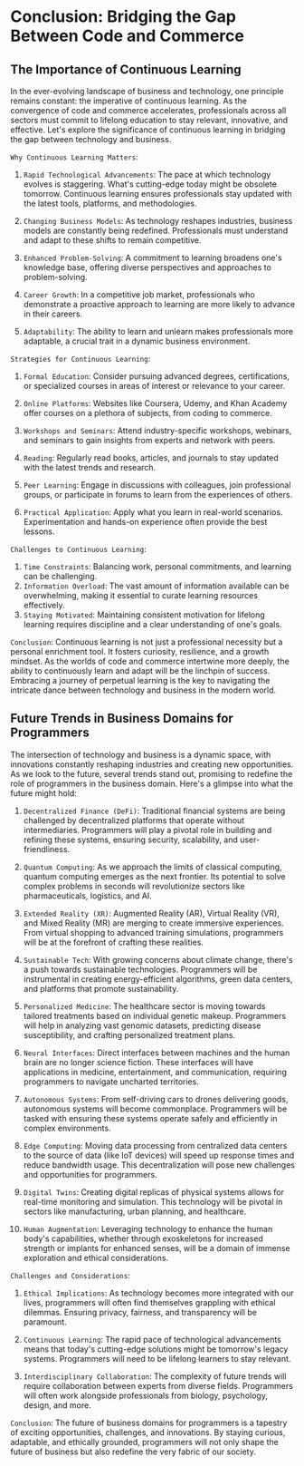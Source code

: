 # Conclusion: Bridging the Gap Between Code and Commerce

## The Importance of Continuous Learning

In the ever-evolving landscape of business and technology, one principle remains constant: the imperative of continuous learning. As the convergence of code and commerce accelerates, professionals across all sectors must commit to lifelong education to stay relevant, innovative, and effective. Let's explore the significance of continuous learning in bridging the gap between technology and business.

`Why Continuous Learning Matters`:

1. `Rapid Technological Advancements`:
   The pace at which technology evolves is staggering. What's cutting-edge today might be obsolete tomorrow. Continuous learning ensures professionals stay updated with the latest tools, platforms, and methodologies.

2. `Changing Business Models`:
   As technology reshapes industries, business models are constantly being redefined. Professionals must understand and adapt to these shifts to remain competitive.

3. `Enhanced Problem-Solving`:
   A commitment to learning broadens one's knowledge base, offering diverse perspectives and approaches to problem-solving.

4. `Career Growth`:
   In a competitive job market, professionals who demonstrate a proactive approach to learning are more likely to advance in their careers.

5. `Adaptability`:
   The ability to learn and unlearn makes professionals more adaptable, a crucial trait in a dynamic business environment.

`Strategies for Continuous Learning`:

1. `Formal Education`:
   Consider pursuing advanced degrees, certifications, or specialized courses in areas of interest or relevance to your career.

2. `Online Platforms`:
   Websites like Coursera, Udemy, and Khan Academy offer courses on a plethora of subjects, from coding to commerce.

3. `Workshops and Seminars`:
   Attend industry-specific workshops, webinars, and seminars to gain insights from experts and network with peers.

4. `Reading`:
   Regularly read books, articles, and journals to stay updated with the latest trends and research.

5. `Peer Learning`:
   Engage in discussions with colleagues, join professional groups, or participate in forums to learn from the experiences of others.

6. `Practical Application`:
   Apply what you learn in real-world scenarios. Experimentation and hands-on experience often provide the best lessons.

`Challenges to Continuous Learning`:

1. `Time Constraints`:
   Balancing work, personal commitments, and learning can be challenging.
2. `Information Overload`:
   The vast amount of information available can be overwhelming, making it essential to curate learning resources effectively.
3. `Staying Motivated`:
   Maintaining consistent motivation for lifelong learning requires discipline and a clear understanding of one's goals.

`Conclusion`:
Continuous learning is not just a professional necessity but a personal enrichment tool. It fosters curiosity, resilience, and a growth mindset. As the worlds of code and commerce intertwine more deeply, the ability to continuously learn and adapt will be the linchpin of success. Embracing a journey of perpetual learning is the key to navigating the intricate dance between technology and business in the modern world.

## Future Trends in Business Domains for Programmers

The intersection of technology and business is a dynamic space, with innovations constantly reshaping industries and creating new opportunities. As we look to the future, several trends stand out, promising to redefine the role of programmers in the business domain. Here's a glimpse into what the future might hold:

1. `Decentralized Finance (DeFi)`:
   Traditional financial systems are being challenged by decentralized platforms that operate without intermediaries. Programmers will play a pivotal role in building and refining these systems, ensuring security, scalability, and user-friendliness.

2. `Quantum Computing`:
   As we approach the limits of classical computing, quantum computing emerges as the next frontier. Its potential to solve complex problems in seconds will revolutionize sectors like pharmaceuticals, logistics, and AI.

3. `Extended Reality (XR)`:
   Augmented Reality (AR), Virtual Reality (VR), and Mixed Reality (MR) are merging to create immersive experiences. From virtual shopping to advanced training simulations, programmers will be at the forefront of crafting these realities.

4. `Sustainable Tech`:
   With growing concerns about climate change, there's a push towards sustainable technologies. Programmers will be instrumental in creating energy-efficient algorithms, green data centers, and platforms that promote sustainability.

5. `Personalized Medicine`:
   The healthcare sector is moving towards tailored treatments based on individual genetic makeup. Programmers will help in analyzing vast genomic datasets, predicting disease susceptibility, and crafting personalized treatment plans.

6. `Neural Interfaces`:
   Direct interfaces between machines and the human brain are no longer science fiction. These interfaces will have applications in medicine, entertainment, and communication, requiring programmers to navigate uncharted territories.

7. `Autonomous Systems`:
   From self-driving cars to drones delivering goods, autonomous systems will become commonplace. Programmers will be tasked with ensuring these systems operate safely and efficiently in complex environments.

8. `Edge Computing`:
   Moving data processing from centralized data centers to the source of data (like IoT devices) will speed up response times and reduce bandwidth usage. This decentralization will pose new challenges and opportunities for programmers.

9. `Digital Twins`:
   Creating digital replicas of physical systems allows for real-time monitoring and simulation. This technology will be pivotal in sectors like manufacturing, urban planning, and healthcare.

10. `Human Augmentation`:
    Leveraging technology to enhance the human body's capabilities, whether through exoskeletons for increased strength or implants for enhanced senses, will be a domain of immense exploration and ethical considerations.

`Challenges and Considerations`:

1. `Ethical Implications`:
   As technology becomes more integrated with our lives, programmers will often find themselves grappling with ethical dilemmas. Ensuring privacy, fairness, and transparency will be paramount.

2. `Continuous Learning`:
   The rapid pace of technological advancements means that today's cutting-edge solutions might be tomorrow's legacy systems. Programmers will need to be lifelong learners to stay relevant.

3. `Interdisciplinary Collaboration`:
   The complexity of future trends will require collaboration between experts from diverse fields. Programmers will often work alongside professionals from biology, psychology, design, and more.

`Conclusion`:
The future of business domains for programmers is a tapestry of exciting opportunities, challenges, and innovations. By staying curious, adaptable, and ethically grounded, programmers will not only shape the future of business but also redefine the very fabric of our society.
